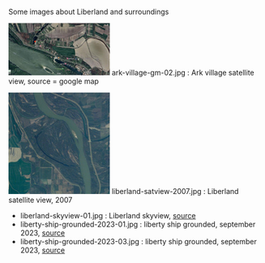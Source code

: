 Some images about Liberland and surroundings

![alt text](/images/thumbs/ark-village-gm-02-thumb.jpg)
ark-village-gm-02.jpg : Ark village satellite view, source = google map  

![alt text](/images/thumbs/liberland-satview-2007-thumb.jpg)
liberland-satview-2007.jpg : Liberland satellite view, 2007


* liberland-skyview-01.jpg            : Liberland skyview, [source](https://liberland.org/assets/documents/liberland-brochure.pdf)
* liberty-ship-grounded-2023-01.jpg   : liberty ship grounded, september 2023, [source](https://liberland.org/en/news/492-concerning-the-boat-liberty)
* liberty-ship-grounded-2023-03.jpg   : liberty ship grounded, september 2023, [source](https://www.youtube.com/watch?v=rj_O4Ga8DMc)

<br>

